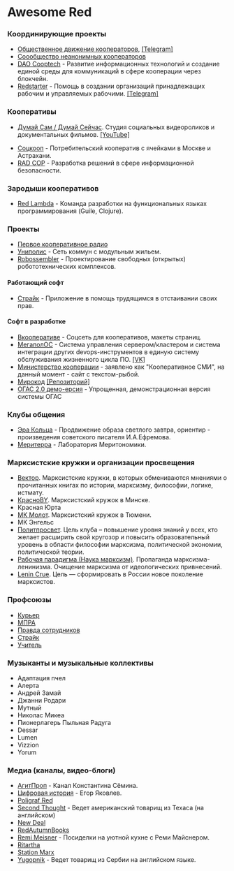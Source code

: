 # Awesome Red

### Координирующие проекты
- [Общественное движение кооператоров](https://t.me/ruscoop), [[Telegram]](https://t.me/coopclub)
- [Соообщество неанонимных кооператоров](https://boosty.to/surmatmg)
- [DAO Cooptech](https://t.me/cooptech) - Развитие информационных технологий и создание единой среды для коммуникаций в сфере кооперации через блокчейн.
- [Redstarter](https://redstarter.ru/) -  Помощь в создании организаций принадлежащих рабочим и управляемых рабочими. [[Telegram]](https://t.me/vivacooperation)

### Кооперативы
- [Думай Сам / Думай Сейчас](https://boosty.to/yhinkyourself). Студия социальных видеороликов и документальных фильмов. [[YouTube]](https://www.youtube.com/channel/UCalD8p9-KemFd8AQfS6mmVA)
<!-- - [Клуб Умных Покупателей](https://taplink.cc/_mapc9999) - Совместные закупки в Иваново. -->
- [Соцкооп](https://соцкооп.рф/about) - Потребительский кооператив с ячейками в Москве и Астрахани.
- [RAD COP](https://radcop.online/) - Разработка решений в сфере информационной безопасности.

### Зародыши кооперативов
- [Red Lambda](https://t.me/denis_shirshov) - Команда разработки на функциональных языках программирования (Guile, Clojure).

### Проекты
- [Первое кооперативное радио](https://redstarter.ru/projects/Pervoe_kooperativnoe_radio/)
- [Униполис](https://redstarter.ru/projects/set_kommun_s_modulnym_gilem/) - Сеть коммун с модульным жильем.
- [Robossembler](https://robossembler.org/) - Проектирование свободных (открытых) робототехнических комплексов.

#### Работающий софт
- [Страйк](https://strikeit.ru) - Приложение в помощь трудящимся в отстаивании своих прав.

#### Софт в разработке
- [Вкооперативе](http://cooptech.hypercube.su/) - Соцсеть для кооперативов, макеты страниц.
- [МегаполОС](https://redstarter.ru/projects/MegapolOS/) - Система управления сервером/кластером и система интеграции других devops-инструментов в единую систему обслуживания жизненного цикла ПО. [[VK]](https://vk.com/protopia.home)
- [Министерство кооперации](https://минкооп.рф/) - заявлено как "Кооперативное СМИ", на данный момент - сайт с текстом-рыбой.
- [Мирокод](https://pulsdel.ru) [[Репозиторий]](https://pulsdel.ru/MIROCOD)
- [ОГАС 2.0 демо-ерсия](https://www.ogasdemo.ru/) -  Упрощенная, демонстрационная версия системы ОГАС

### Клубы общения
- [Эра Кольца](https://vk.com/public205854839) - Продвижение образа светлого завтра, ориентир - произведения советского писателя И.А.Ефремова.
- [Меритерра](https://t.me/meritterra01) - Лаборатория Меритономики.

### Марксистские кружки и организации просвещения
- [Вектор](https://sektor-vektor.com/). Марксистские кружки, в которых обмениваются
мнениями о прочитанных книгах по истории, марксизму, философии, логике, истмату.
- [КрасноBY](https://vk.com/bel_krasnoby). Марксистский кружок в Минске.
- Красная Юрта
- [МК Молот](https://vk.com/mkmolot). Марксистский кружок в Тюмени.
- МК Энгельс
- [Политпросвет](vk.com/mk_politprosvet). Цель клуба – повышение уровня знаний у всех, кто желает расширить свой кругозор и повысить образовательный уровень в области философии марксизма, политической экономии, политической теории.
- [Рабочая парадигма (Наука марксизм)](https://vk.com/marxist_science). Пропаганда марксизма-ленинизма. Очищение марксизма от идеологических привнесений.
- [Lenin Crue](https://lenincrew.com/). Цель — сформировать в России новое поколение марксистов.

### Профсоюзы
- [Курьер](https://t.me/courier_fight)
- [МПРА](https://vk.com/mprasu)
- [Правда сотрудников](t.me/wb_pravda_sotrudnikov)
- [Страйк](https://vk.com/strike__it)
- [Учитель](https://pedagog-prof.org/)

### Музыканты и музыкальные коллективы
- Адаптация пчел
- Алерта
- Андрей Замай
- Джанни Родари
- Мутный
- Николас Микеа
- Пионерлагерь Пыльная Радуга
- Dessar
- Lumen
- Vizzion
- Yorum

### Медиа (каналы, видео-блоги)
<!--
Анима_Схема founder:Григорий_Нонкон yt:youtube.com/@Anima_Shema yt-n:18.4K
Борис_Морозов yt:youtube.com/@boris_morozov yt-n:10.7K
Вестник_Бури founder:Андрей_Рудой yt:youtube.com/@Vestnik_Buri yt-n:320K
Все_работы_хороши founder:Олег_Assa yt:youtube.com/@vse_raboty_horoshi yt-n:1.2M yt-video-n:62
Выход_есть name:"Выход есть!" founder:Василий_Садонин yt:youtube.com/@Vasiliy_Sadonin yt-n:106K yt-rec:Клим_Жуков,Думай_сам_Думай_сейчас,Вестник_Бури
Держать_курс founder:Борис_Б yt:youtube.com/@keepkurs yt-n:164K vk:vk.com/keepkurs1 vk-n:8480
Дмитрий_Солодин founder:Дмитрий_Солодин yt:youtube.com/@uptrader yt-n:141K
Дневник_депутата founder:Николай_Бондаренко yt:youtube.com/@bondarenko_blog yt-n:1.82M yt-video-n:1.3K
Думай_сам_Думай_сейчас founder:Святослав_Варнашов boosty:boosty.to/yhinkyourself yt:youtube.com/@ThinkYourSelf_ThinkNow yt-n:189K
Клим_Жуков a:InterviewSite founder:Клим_Жуков yt:youtube.com/@uzhukoffa yt-n:748K
Красное_Радио yt:youtube.com/@KrasnoeRadio yt-n:516K
Красное_ТВ founder:Олег_Двуреченский yt:youtube.com/@krasnoetv24 yt-n:79K
Красный_поворот founder:Сергей_Крупенько yt:youtube.com/@red_turn yt-n:16.7K
Красный_Циник yt:youtube.com/@redcynicrus yt-video-n:129 yt-n:269K
МНДР *a:VKPublic founder:Василий_Мельников,Михаил_Викулин vk:vk.com/mempdr vk-n:25K
Мятежник_Джек founder:Александр_Киященко
Олег_Ткач yt:youtube.com/@OlegTka4 yt-n:7.8K
Плохой_сигнал founder:Егор_Иванов yt:youtube.com/@bad_signal yt-n:289K boosty:boosty.to/badsignal boosty-n:6052
Победитель editor-in-chief:Василий_Еремеев url:pbd.su boosty:boosty.to/pbdsu boosty-n:11 yt:youtube.com/@PBD_SU yt-n:24.9K
Призыв_к_разуму founder:Иван_Поляков yt:youtube.com/@appeal_to yt-n:47.3K
Прорывист editor:Роман_Огиенко url:prorivists.org
Простые_числа founder:Олег_Комолов,Константин_Красноперов^s:ПЧ_18 speaker:Олег_Комолов,Алексей_Сафронов,Рафаэль_Абдулов,Александр_Батов,Марина_Перова,Евгения_Родионова reviewer:Алина_Браздейкене voice_actor:Ирина_Штерк videographer:Константин_Красноперов boosty:boosty.to/primenumbers yt:youtube.com/@PN_chanel yt-rec:Плохой_сигнал,Вестник_Бури,Думай_сам_Думай_сейчас,Выход_есть,Держать_курс,РТФ yt-n:409K
Рабкор founder:Борис_Кагарлицкий yt:youtube.com/@rabkor yt-n:120K yt-video-n:1.7K
Сталь_и_слезы tg:t.me/templando_acero tg-n:2.7K founder:Александра_Арабаджян
Стас_ай_как_просто founder:Станислав_Васильев rt:rutube.ru/channel/21014334 rt-n:190K
Стрела-ТВ yt:youtube.com/c/СтрелаТВ yt-n:43.7K lecturer:Наталья_Бармина
Таганай founder:Даниил_Ковалев yt:youtube.com/@TaganayTV yt-n:495K
Тупичок_Гоблина *a:MediaProject url:oper.ru/video founder:Дмитрий_Пучков
Убежище_оппозиции founder:Николай_Бондаренко yt:youtube.com/@user-jh1cs5wj4o yt-n:362K
Факел a:Newspaper yt:youtube.com/@fakel_mrg yt-n:2.6K yt-video-n:135 vk:vk.com/fakel_mrg vk-n:4463
-->
- [АгитПроп](https://youtube.com/@Agit_Prop) - Канал Константина Сёмина.
- [Цифровая история](youtube.com/@dhistory) - Егор Яковлев.
- [Poligraf Red](youtube.com/@poligrafred)
- [Second Thought](https://youtube.com/@SecondThought) - Ведет американский товарищ из Техаса (на английском)
- [New Deal](https://youtube.com/@NewDeal1917)
- [RedAutumnBooks](https://youtube.com/@redautumnbooks)
- [Remi Meisner](youtube.com/@RemiMeisner) - Посиделки на уютной кухне с Реми Майснером.
- [Ritartha](https://youtube.com/@Ritartha)
- [Station Marx](https://youtube.com/@STATIONMARX)
- [Yugopnik](https://youtube.com/@YUGOPNIK) - Ведет товарищ из Сербии на английском языке.
